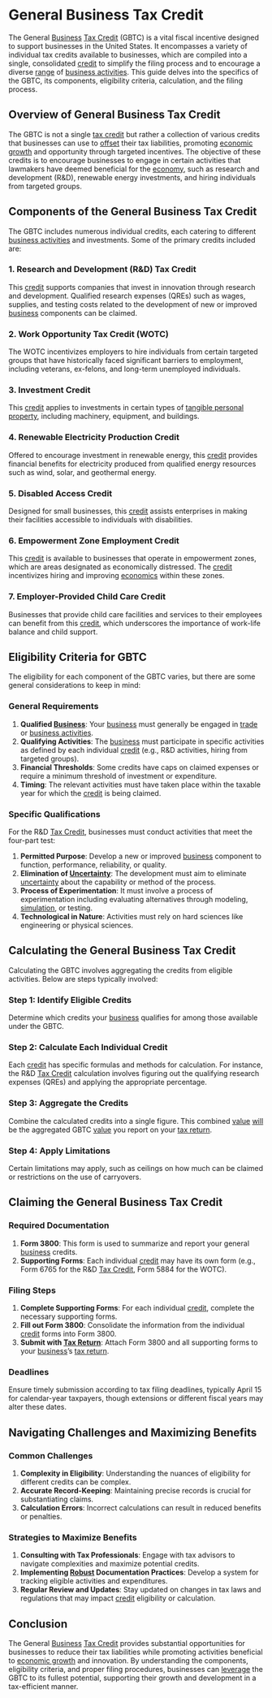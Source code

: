 # General Business Tax Credit

The General [Business](../b/business.md) [Tax Credit](../t/tax_credit.md) (GBTC) is a vital fiscal incentive designed to support businesses in the United States. It encompasses a variety of individual tax credits available to businesses, which are compiled into a single, consolidated [credit](../c/credit.md) to simplify the filing process and to encourage a diverse [range](../r/range.md) of [business activities](../b/business_activities.md). This guide delves into the specifics of the GBTC, its components, eligibility criteria, calculation, and the filing process.

## Overview of General Business Tax Credit

The GBTC is not a single [tax credit](../t/tax_credit.md) but rather a collection of various credits that businesses can use to [offset](../o/offset.md) their tax liabilities, promoting [economic growth](../e/economic_growth.md) and opportunity through targeted incentives. The objective of these credits is to encourage businesses to engage in certain activities that lawmakers have deemed beneficial for the [economy](../e/economy.md), such as research and development (R&D), renewable energy investments, and hiring individuals from targeted groups.

## Components of the General Business Tax Credit

The GBTC includes numerous individual credits, each catering to different [business activities](../b/business_activities.md) and investments. Some of the primary credits included are:

### 1. Research and Development (R&D) Tax Credit

This [credit](../c/credit.md) supports companies that invest in innovation through research and development. Qualified research expenses (QREs) such as wages, supplies, and testing costs related to the development of new or improved [business](../b/business.md) components can be claimed.

### 2. Work Opportunity Tax Credit (WOTC)

The WOTC incentivizes employers to hire individuals from certain targeted groups that have historically faced significant barriers to employment, including veterans, ex-felons, and long-term unemployed individuals.

### 3. Investment Credit

This [credit](../c/credit.md) applies to investments in certain types of [tangible personal property](../t/tangible_personal_property.md), including machinery, equipment, and buildings.

### 4. Renewable Electricity Production Credit

Offered to encourage investment in renewable energy, this [credit](../c/credit.md) provides financial benefits for electricity produced from qualified energy resources such as wind, solar, and geothermal energy.

### 5. Disabled Access Credit

Designed for small businesses, this [credit](../c/credit.md) assists enterprises in making their facilities accessible to individuals with disabilities.

### 6. Empowerment Zone Employment Credit

This [credit](../c/credit.md) is available to businesses that operate in empowerment zones, which are areas designated as economically distressed. The [credit](../c/credit.md) incentivizes hiring and improving [economics](../e/economics.md) within these zones.

### 7. Employer-Provided Child Care Credit

Businesses that provide child care facilities and services to their employees can benefit from this [credit](../c/credit.md), which underscores the importance of work-life balance and child support.

## Eligibility Criteria for GBTC

The eligibility for each component of the GBTC varies, but there are some general considerations to keep in mind:

### General Requirements

1. **Qualified [Business](../b/business.md)**: Your [business](../b/business.md) must generally be engaged in [trade](../t/trade.md) or [business activities](../b/business_activities.md).
2. **Qualifying Activities**: The [business](../b/business.md) must participate in specific activities as defined by each individual [credit](../c/credit.md) (e.g., R&D activities, hiring from targeted groups).
3. **Financial Thresholds**: Some credits have caps on claimed expenses or require a minimum threshold of investment or expenditure.
4. **Timing**: The relevant activities must have taken place within the taxable year for which the [credit](../c/credit.md) is being claimed.

### Specific Qualifications

For the R&D [Tax Credit](../t/tax_credit.md), businesses must conduct activities that meet the four-part test:
1. **Permitted Purpose**: Develop a new or improved [business](../b/business.md) component to function, performance, reliability, or quality.
2. **Elimination of [Uncertainty](../u/uncertainty_in_trading.md)**: The development must aim to eliminate [uncertainty](../u/uncertainty_in_trading.md) about the capability or method of the process.
3. **Process of Experimentation**: It must involve a process of experimentation including evaluating alternatives through modeling, [simulation](../s/simulation_in_trading.md), or testing.
4. **Technological in Nature**: Activities must rely on hard sciences like engineering or physical sciences.

## Calculating the General Business Tax Credit

Calculating the GBTC involves aggregating the credits from eligible activities. Below are steps typically involved:

### Step 1: Identify Eligible Credits

Determine which credits your [business](../b/business.md) qualifies for among those available under the GBTC.

### Step 2: Calculate Each Individual Credit

Each [credit](../c/credit.md) has specific formulas and methods for calculation. For instance, the R&D [Tax Credit](../t/tax_credit.md) calculation involves figuring out the qualifying research expenses (QREs) and applying the appropriate percentage.

### Step 3: Aggregate the Credits

Combine the calculated credits into a single figure. This combined [value](../v/value.md) [will](../w/will.md) be the aggregated GBTC [value](../v/value.md) you report on your [tax return](../t/tax_return.md).

### Step 4: Apply Limitations

Certain limitations may apply, such as ceilings on how much can be claimed or restrictions on the use of carryovers.

## Claiming the General Business Tax Credit

### Required Documentation

1. **Form 3800**: This form is used to summarize and report your general [business](../b/business.md) credits.
2. **Supporting Forms**: Each individual [credit](../c/credit.md) may have its own form (e.g., Form 6765 for the R&D [Tax Credit](../t/tax_credit.md), Form 5884 for the WOTC).

### Filing Steps

1. **Complete Supporting Forms**: For each individual [credit](../c/credit.md), complete the necessary supporting forms.
2. **Fill out Form 3800**: Consolidate the information from the individual [credit](../c/credit.md) forms into Form 3800.
3. **Submit with [Tax Return](../t/tax_return.md)**: Attach Form 3800 and all supporting forms to your [business](../b/business.md)’s [tax return](../t/tax_return.md).

### Deadlines

Ensure timely submission according to tax filing deadlines, typically April 15 for calendar-year taxpayers, though extensions or different fiscal years may alter these dates.

## Navigating Challenges and Maximizing Benefits

### Common Challenges

1. **Complexity in Eligibility**: Understanding the nuances of eligibility for different credits can be complex.
2. **Accurate Record-Keeping**: Maintaining precise records is crucial for substantiating claims.
3. **Calculation Errors**: Incorrect calculations can result in reduced benefits or penalties.

### Strategies to Maximize Benefits

1. **Consulting with Tax Professionals**: Engage with tax advisors to navigate complexities and maximize potential credits.
2. **Implementing [Robust](../r/robust.md) Documentation Practices**: Develop a system for tracking eligible activities and expenditures.
3. **Regular Review and Updates**: Stay updated on changes in tax laws and regulations that may impact [credit](../c/credit.md) eligibility or calculation.

## Conclusion

The General [Business](../b/business.md) [Tax Credit](../t/tax_credit.md) provides substantial opportunities for businesses to reduce their tax liabilities while promoting activities beneficial to [economic growth](../e/economic_growth.md) and innovation. By understanding the components, eligibility criteria, and proper filing procedures, businesses can [leverage](../l/leverage.md) the GBTC to its fullest potential, supporting their growth and development in a tax-efficient manner.
